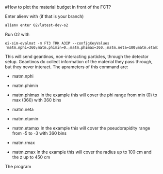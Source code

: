 #How to plot the material budget in front of the FCT?

Enter alienv with (if that is your branch)
```sh
alienv enter O2/latest-dev-o2
```
Run O2 with
```
o2-sim-evalmat -m FT3 TRK A3IP --configKeyValues 'matm.nphi=360;matm.phimin=0.;matm.phimax=360.;matm.neta=100;matm.etamin=-5.;matm.etamax=-3;matm.rmax=100.;matm.zmax=450'
```

This will send geantinos, non-interacting particles, through the detector setup. Geantinos do collect information of the material they pass through, but they never interact.
The aprameters of this command are:

- matm.nphi
- matm.phimin
- matm.phimax
In the example this will cover the phi range from min (0) to max (360) with 360 bins

- matm.neta
- matm.etamin
- matm.etamax
In the example this will cover the pseudorapidity range from -5 to -3 with 360 bins

- matm.rmax
- matm.zmax
In the example this will cover the radius up to 100 cm and the z up to 450 cm

The program 
